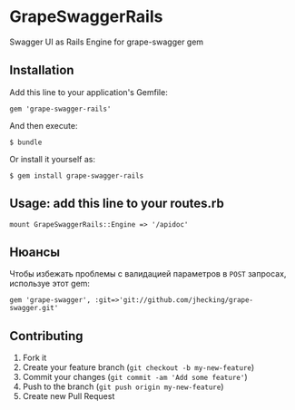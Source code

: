 # GrapeSwaggerRails

Swagger UI as Rails Engine for grape-swagger gem

## Installation

Add this line to your application's Gemfile:

    gem 'grape-swagger-rails'

And then execute:

    $ bundle

Or install it yourself as:

    $ gem install grape-swagger-rails

## Usage: add this line to your routes.rb

    mount GrapeSwaggerRails::Engine => '/apidoc'
    
## Нюансы

Чтобы избежать проблемы с валидацией параметров в `POST` запросах, используе этот gem:

    gem 'grape-swagger', :git=>'git://github.com/jhecking/grape-swagger.git'

## Contributing

1. Fork it
2. Create your feature branch (`git checkout -b my-new-feature`)
3. Commit your changes (`git commit -am 'Add some feature'`)
4. Push to the branch (`git push origin my-new-feature`)
5. Create new Pull Request
